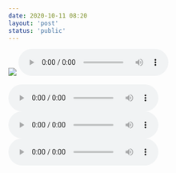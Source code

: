```yaml
---
date: 2020-10-11 08:20
layout: 'post'
status: 'public'
---
```

![](https://cdn.pixabay.com/photo/2020/10/14/01/18/winter-5653129_1280.jpg)
<audio src="https://music.163.com/song/media/outer/url?id=536809" loop controls></audio>

<html lang="en">
<head>
    <meta charset="UTF-8">
    <title>一个页面中有多个audio标签，其中一个播放结束后自动播放下一个，audio连续播放</title>
</head>
<body>
    <audio src="https://music.163.com/song/media/outer/url?id=536809" controls></audio>
    <audio src="https://music.163.com/song/media/outer/url?id=1366904129" controls></audio>
    <audio src="https://music.163.com/song/media/outer/url?id=281951" controls></audio>
    <script type="text/javascript">
    var audios = document.getElementsByTagName("audio");
    for (var i = 0; i < audios.length; i++) {
        // console.log("audios "+i+"  SRC:" + audios[i].currentSrc);
        audios[i].addEventListener('ended', function() {
            // nextSibling 属性返回指定节点之后紧跟的节点，在相同的树层级中。
            var nextAudio = this.nextSibling.nextSibling;
            // tagName 属性返回元素的标签名。(大写)
            if (nextAudio.tagName == "AUDIO") {
                nextAudio.play();
            }
        }, false);
    }
    </script>
</body>
</html>
